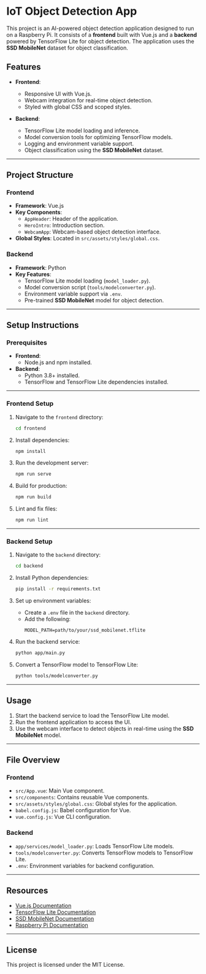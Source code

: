 # IoT Object Detection App

This project is an AI-powered object detection application designed to run on a Raspberry Pi. It consists of a **frontend** built with Vue.js and a **backend** powered by TensorFlow Lite for object detection. The application uses the **SSD MobileNet** dataset for object classification.

## Features

- **Frontend**:
  - Responsive UI with Vue.js.
  - Webcam integration for real-time object detection.
  - Styled with global CSS and scoped styles.

- **Backend**:
  - TensorFlow Lite model loading and inference.
  - Model conversion tools for optimizing TensorFlow models.
  - Logging and environment variable support.
  - Object classification using the **SSD MobileNet** dataset.

---

## Project Structure

### Frontend
- **Framework**: Vue.js
- **Key Components**:
  - `AppHeader`: Header of the application.
  - `HeroIntro`: Introduction section.
  - `WebcamApp`: Webcam-based object detection interface.
- **Global Styles**: Located in `src/assets/styles/global.css`.

### Backend
- **Framework**: Python
- **Key Features**:
  - TensorFlow Lite model loading (`model_loader.py`).
  - Model conversion script (`tools/modelconverter.py`).
  - Environment variable support via `.env`.
  - Pre-trained **SSD MobileNet** model for object detection.

---

## Setup Instructions

### Prerequisites
- **Frontend**:
  - Node.js and npm installed.
- **Backend**:
  - Python 3.8+ installed.
  - TensorFlow and TensorFlow Lite dependencies installed.

---

### Frontend Setup

1. Navigate to the `frontend` directory:
   ```bash
   cd frontend
   ```

2. Install dependencies:
   ```bash
   npm install
   ```

3. Run the development server:
   ```bash
   npm run serve
   ```

4. Build for production:
   ```bash
   npm run build
   ```

5. Lint and fix files:
   ```bash
   npm run lint
   ```

---

### Backend Setup

1. Navigate to the `backend` directory:
   ```bash
   cd backend
   ```

2. Install Python dependencies:
   ```bash
   pip install -r requirements.txt
   ```

3. Set up environment variables:
   - Create a `.env` file in the `backend` directory.
   - Add the following:
     ```
     MODEL_PATH=path/to/your/ssd_mobilenet.tflite
     ```

4. Run the backend service:
   ```bash
   python app/main.py
   ```

5. Convert a TensorFlow model to TensorFlow Lite:
   ```bash
   python tools/modelconverter.py
   ```

---

## Usage

1. Start the backend service to load the TensorFlow Lite model.
2. Run the frontend application to access the UI.
3. Use the webcam interface to detect objects in real-time using the **SSD MobileNet** model.

---

## File Overview

### Frontend
- `src/App.vue`: Main Vue component.
- `src/components`: Contains reusable Vue components.
- `src/assets/styles/global.css`: Global styles for the application.
- `babel.config.js`: Babel configuration for Vue.
- `vue.config.js`: Vue CLI configuration.

### Backend
- `app/services/model_loader.py`: Loads TensorFlow Lite models.
- `tools/modelconverter.py`: Converts TensorFlow models to TensorFlow Lite.
- `.env`: Environment variables for backend configuration.

---

## Resources

- [Vue.js Documentation](https://vuejs.org/)
- [TensorFlow Lite Documentation](https://www.tensorflow.org/lite)
- [SSD MobileNet Documentation](https://github.com/tensorflow/models/blob/master/research/object_detection/g3doc/detection_model_zoo.md)
- [Raspberry Pi Documentation](https://www.raspberrypi.org/documentation/)

---

## License

This project is licensed under the MIT License.